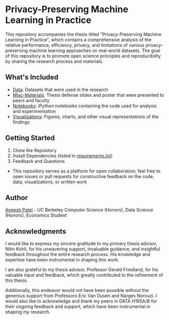 # Privacy-Preserving Machine Learning in Practice
This repository accompanies the thesis titled "Privacy-Preserving Machine Learning in Practice", which contains a comprehensive analysis of the relative performance, efficiency, privacy, and limitations of various privacy-preserving machine learning approaches on real-world datasets. The goal of this repository is to promote open science principles and reproducibility by sharing the research process and materials.

## What's Included
- [Data](https://github.com/AneeshPatel/Privacy-Preserving-ML/tree/main/Data): Datasets that were used in the research
- [Misc-Materials](https://github.com/AneeshPatel/Privacy-Preserving-ML/tree/main/Misc-Materials): Thesis defense slides and poster that were presented to peers and faculty
- [Notebooks](https://github.com/AneeshPatel/Privacy-Preserving-ML/tree/main/Notebooks): iPython notebooks containing the code used for analysis and experimentation
- [Visualizations](https://github.com/AneeshPatel/Privacy-Preserving-ML/tree/main/Visualizations): Figures, charts, and other visual representations of the findings

## Getting Started
1. Clone the Repository
2. Install Dependencies (listed in [requirements.txt](https://github.com/AneeshPatel/Privacy-Preserving-ML/tree/main/requirements.txt))
3. Feedback and Questions
- This repository serves as a platform for open collaboration; feel free to open issues or pull requests for constructive feedback on the code, data, visualizations, or written work

## Author
[Aneesh Patel](https://www.linkedin.com/in/patel-aneesh/) - UC Berkeley Computer Science (Honors), Data Science (Honors), Economics Student

## Acknowledgments
I would like to express my sincere gratitude to my primary thesis advisor, Nitin Kohli, for his unwavering support, invaluable guidance, and insightful feedback throughout the entire research process. His knowledge and expertise have been instrumental in shaping this work. 

I am also grateful to my thesis advisor, Professor Gerald Friedland, for his valuable input and feedback, which greatly contributed to the refinement of this thesis.

Additionally, this endeavor would not have been possible without the generous support from Professors Eric Van Dusen and Narges Norouzi. I would also like to acknowledge and thank my peers in DATA H195A/B for their ongoing feedback and support, which have been instrumental in shaping my research.
